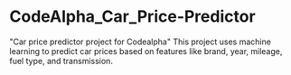 # CodeAlpha_Car_Price-Predictor
"Car price predictor project for Codealpha"
This project uses machine learning to predict car prices based on features like brand, year, mileage, fuel type, and transmission.
